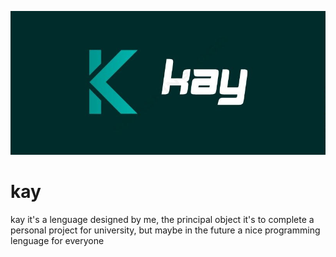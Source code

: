 ![Alt text](https://github.com/juanManuelMontoya/kay/blob/master/asses/kayLogo.JPG)
# kay
kay it's a lenguage designed by me, the principal object it's to complete a personal project for university, but maybe in the future a nice programming lenguage for everyone
